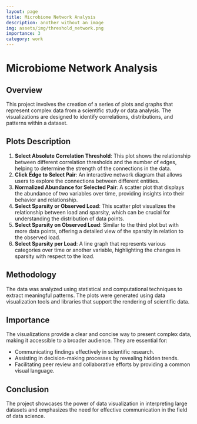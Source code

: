```yaml
---
layout: page
title: Microbiome Network Analysis
description: another without an image
img: assets/img/threshold_network.png
importance: 3
category: work
---
```


# Microbiome Network Analysis

## Overview
This project involves the creation of a series of plots and graphs that represent complex data from a scientific study or data analysis. 
The visualizations are designed to identify correlations, distributions, and patterns within a dataset.

## Plots Description
1. **Select Absolute Correlation Threshold**: This plot shows the relationship between different correlation thresholds and the number of edges, helping to determine the strength of the connections in the data.
2. **Click Edge to Select Pair**: An interactive network diagram that allows users to explore the connections between different entities.
3. **Normalized Abundance for Selected Pair**: A scatter plot that displays the abundance of two variables over time, providing insights into their behavior and relationship.
4. **Select Sparsity or Observed Load**: This scatter plot visualizes the relationship between load and sparsity, which can be crucial for understanding the distribution of data points.
5. **Select Sparsity on Observed Load**: Similar to the third plot but with more data points, offering a detailed view of the sparsity in relation to the observed load.
6. **Select Sparsity per Load**: A line graph that represents various categories over time or another variable, highlighting the changes in sparsity with respect to the load.

## Methodology
The data was analyzed using statistical and computational techniques to extract meaningful patterns. The plots were generated using data visualization tools and libraries that support the rendering of scientific data.

## Importance
The visualizations provide a clear and concise way to present complex data, making it accessible to a broader audience. They are essential for:
- Communicating findings effectively in scientific research.
- Assisting in decision-making processes by revealing hidden trends.
- Facilitating peer review and collaborative efforts by providing a common visual language.

## Conclusion
The project showcases the power of data visualization in interpreting large datasets and emphasizes the need for effective communication in the field of data science.

